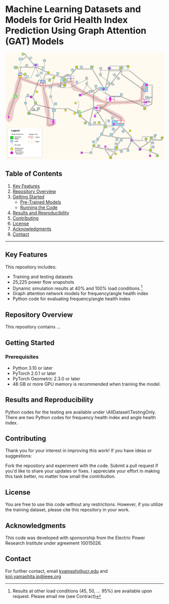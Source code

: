 # Machine Learning Datasets and Models for Grid Health Index Prediction Using Graph Attention (GAT) Models
![Single Line Diagram](images/IEEE118-Diagram.png)

## Table of Contents
1. [Key Features](#key-features)
2. [Repository Overview](#repository-overview)
3. [Getting Started](#getting-started)
    - [Pre-Trained Models](#1-pre-trained-models)
    - [Running the Code](#2-running-the-code)
4. [Results and Reproducibility](#results-and-reproducibility)
5. [Contributing](#contributing)
6. [License](#license)
7. [Acknowledgments](#acknowledgments)
8. [Contact](#contact)
 
---

## Key Features
This repository includes:
- Training and testing datasets
- 25,225 power flow snapshots
- Dynamic simulation results at 40% and 100% load conditions [^1]
- Graph attention network models for frequency/angle health index
- Python code for evaluating frequency/angle health index
[^1]: Results at other load conditions (45, 50, ... 95%) are available upon request. Please email me (see Contract)

## Repository Overview
This repository contains ...

## Getting Started
### Prerequisites
- Python 3.10 or later
- PyTorch 2.0.1 or later
- PyTorch Geometric 2.3.0 or later
- 48 GB or more GPU memory is recommended when training the model.

## Results and Reproducibility
Python codes for the testing are available under \AllDataset\TestingOnly\.
There are two Python codes for frequency health index and angle health index.

## Contributing
Thank you for your interest in improving this work! If you have ideas or suggestions:

Fork the repository and experiment with the code.
Submit a pull request if you'd like to share your updates or fixes.
I appreciate your effort in making this task better, no matter how small the contribution.

## License
You are free to use this code without any restrictions. However, if you utilize the training dataset, please cite this repository in your work.

## Acknowledgments
This code was developed with sponsorship from the Electric Power Research Institute under agreement 10015026.

## Contact
For further contact, email kyamashi@ucr.edu and koji.yamashita.jp@ieee.org
